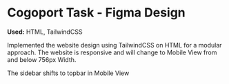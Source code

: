 # Cogoport Task - Figma Design

**Used:** HTML, TailwindCSS

Implemented the website design using TailwindCSS on HTML for a modular approach. 
The website is responsive and will change to Mobile View from and below 756px Width.

The sidebar shifts to topbar in Mobile View
